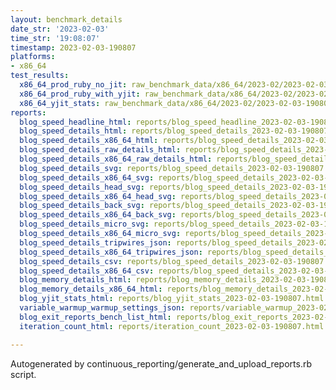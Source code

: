 ```yaml
---
layout: benchmark_details
date_str: '2023-02-03'
time_str: '19:08:07'
timestamp: 2023-02-03-190807
platforms:
- x86_64
test_results:
  x86_64_prod_ruby_no_jit: raw_benchmark_data/x86_64/2023-02/2023-02-03-190807_basic_benchmark_x86_64_prod_ruby_no_jit.json
  x86_64_prod_ruby_with_yjit: raw_benchmark_data/x86_64/2023-02/2023-02-03-190807_basic_benchmark_x86_64_prod_ruby_with_yjit.json
  x86_64_yjit_stats: raw_benchmark_data/x86_64/2023-02/2023-02-03-190807_basic_benchmark_x86_64_yjit_stats.json
reports:
  blog_speed_headline_html: reports/blog_speed_headline_2023-02-03-190807.html
  blog_speed_details_html: reports/blog_speed_details_2023-02-03-190807.html
  blog_speed_details_x86_64_html: reports/blog_speed_details_2023-02-03-190807.x86_64.html
  blog_speed_details_raw_details_html: reports/blog_speed_details_2023-02-03-190807.raw_details.html
  blog_speed_details_x86_64_raw_details_html: reports/blog_speed_details_2023-02-03-190807.x86_64.raw_details.html
  blog_speed_details_svg: reports/blog_speed_details_2023-02-03-190807.svg
  blog_speed_details_x86_64_svg: reports/blog_speed_details_2023-02-03-190807.x86_64.svg
  blog_speed_details_head_svg: reports/blog_speed_details_2023-02-03-190807.head.svg
  blog_speed_details_x86_64_head_svg: reports/blog_speed_details_2023-02-03-190807.x86_64.head.svg
  blog_speed_details_back_svg: reports/blog_speed_details_2023-02-03-190807.back.svg
  blog_speed_details_x86_64_back_svg: reports/blog_speed_details_2023-02-03-190807.x86_64.back.svg
  blog_speed_details_micro_svg: reports/blog_speed_details_2023-02-03-190807.micro.svg
  blog_speed_details_x86_64_micro_svg: reports/blog_speed_details_2023-02-03-190807.x86_64.micro.svg
  blog_speed_details_tripwires_json: reports/blog_speed_details_2023-02-03-190807.tripwires.json
  blog_speed_details_x86_64_tripwires_json: reports/blog_speed_details_2023-02-03-190807.x86_64.tripwires.json
  blog_speed_details_csv: reports/blog_speed_details_2023-02-03-190807.csv
  blog_speed_details_x86_64_csv: reports/blog_speed_details_2023-02-03-190807.x86_64.csv
  blog_memory_details_html: reports/blog_memory_details_2023-02-03-190807.html
  blog_memory_details_x86_64_html: reports/blog_memory_details_2023-02-03-190807.x86_64.html
  blog_yjit_stats_html: reports/blog_yjit_stats_2023-02-03-190807.html
  variable_warmup_warmup_settings_json: reports/variable_warmup_2023-02-03-190807.warmup_settings.json
  blog_exit_reports_bench_list_html: reports/blog_exit_reports_2023-02-03-190807.bench_list.html
  iteration_count_html: reports/iteration_count_2023-02-03-190807.html

---
```

Autogenerated by continuous_reporting/generate_and_upload_reports.rb script.
